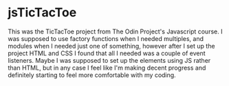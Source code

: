# jsTicTacToe
This was the TicTacToe project from The Odin Project's Javascript course.
I was supposed to use factory functions when I needed multiples, and modules when I needed just one of something,
however after I set up the project HTML and CSS I found that all I needed was a couple of event listeners.
Maybe I was supposed to set up the elements using JS rather than HTML, 
but in any case I feel like I'm making decent progress and definitely starting to feel more comfortable with my coding.
